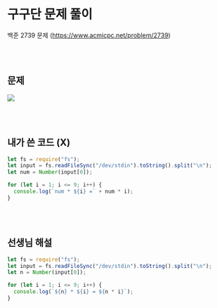 # 구구단 문제 풀이

백준 2739 문제
(https://www.acmicpc.net/problem/2739)

<br/>
<br/>

## 문제

<a href="#"><img src="https://github.com/eunbaming/TIL_JS-CodingTest/assets/110072947/4682df8b-d029-45b4-88ef-8bf4a40b4e5e"/></a>

<br/>
<br/>

## 내가 쓴 코드 (X)

```javascript
let fs = require("fs");
let input = fs.readFileSync("/dev/stdin").toString().split("\n");
let num = Number(input[0]);

for (let i = 1; i <= 9; i++) {
  console.log(`num * ${i} =` + num * i);
}
```

<br/>
<br/>

## 선생님 해설

```javascript
let fs = require("fs");
let input = fs.readFileSync("/dev/stdin").toString().split("\n");
let n = Number(input[0]);

for (let i = 1; i <= 9; i++) {
  console.log(`${n} * ${i} = ${n * i}`);
}
```
